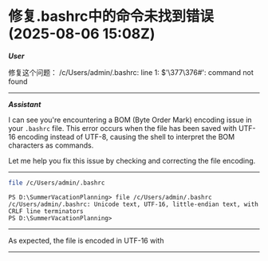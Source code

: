 <!-- Generated by SpecStory -->

# 修复.bashrc中的命令未找到错误 (2025-08-06 15:08Z)

_**User**_

修复这个问题： /c/Users/admin/.bashrc: line 1: $'\377\376#': command not found

---

_**Assistant**_

I can see you're encountering a BOM (Byte Order Mark) encoding issue in your `.bashrc` file. This error occurs when the file has been saved with UTF-16 encoding instead of UTF-8, causing the shell to interpret the BOM characters as commands.

Let me help you fix this issue by checking and correcting the file encoding.


---

```bash
file /c/Users/admin/.bashrc
```

```
PS D:\SummerVacationPlanning> file /c/Users/admin/.bashrc
/c/Users/admin/.bashrc: Unicode text, UTF-16, little-endian text, with CRLF line terminators
PS D:\SummerVacationPlanning>
```

---

As expected, the file is encoded in UTF-16 with

---

